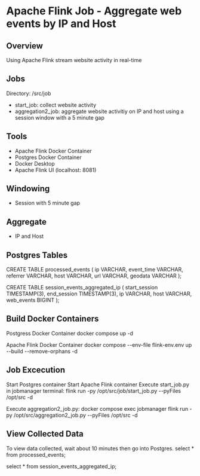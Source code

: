 # Apache Flink Job - Aggregate web events by IP and Host

## Overview
Using Apache Flink stream website activity in real-time

## Jobs
Directory: /src/job
- start_job: collect website activity
- aggregation2_job: aggregate website activitiy on IP and host using a session window with a 5 minute gap

## Tools
- Apache Flink Docker Container
- Postgres Docker Container
- Docker Desktop
- Apache Flink UI (localhost: 8081)

## Windowing
- Session with 5 minute gap

## Aggregate
- IP and Host

## Postgres Tables
CREATE TABLE processed_events (
            ip VARCHAR,
            event_time VARCHAR,
            referrer VARCHAR,
            host VARCHAR,
            url VARCHAR,
            geodata VARCHAR
); 

CREATE TABLE session_events_aggregated_ip (
            start_session TIMESTAMP(3),
            end_session TIMESTAMP(3),
            ip VARCHAR,
            host VARCHAR,
            web_events BIGINT
           );

## Build Docker Containers
Postgress Docker Container
docker compose up -d

Apache Flink Docker Container
docker compose --env-file flink-env.env up --build --remove-orphans -d

## Job Excecution
Start Postgres container
Start Apache Flink container
Execute start_job.py in jobmanager terminal: flink run -py /opt/src/job/start_job.py --pyFiles /opt/src -d

Execute aggregation2_job.py: docker compose exec jobmanager flink run -py /opt/src/aggregation2_job.py --pyFiles /opt/src -d

## View Collected Data
To view data collected, wait about 10 minutes then go into Postgres.
select * from processed_events;

select * from session_events_aggregated_ip;